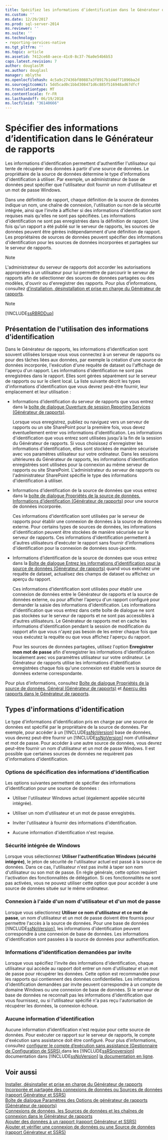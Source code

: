 ```yaml
---
title: Spécifiez les informations d’identification dans le Générateur de rapports | Documents Microsoft
ms.custom: ''
ms.date: 12/29/2017
ms.prod: sql-server-2014
ms.reviewer: ''
ms.suite: ''
ms.technology:
- reporting-services-native
ms.tgt_pltfrm: ''
ms.topic: article
ms.assetid: 7412ce68-aece-41c0-8c37-76a0e54b6b53
caps.latest.revision: 7
author: douglaslM
ms.author: douglasl
manager: mblythe
ms.openlocfilehash: 4c5a9c27436bf80887a3f8917b1d4df71896ba2d
ms.sourcegitcommit: 5dd5cad0c1bbd308471d6c885f516948ad67dfcf
ms.translationtype: MT
ms.contentlocale: fr-FR
ms.lasthandoff: 06/19/2018
ms.locfileid: "36140666"
---
```

# <a name="specify-credentials-in-report-builder"></a>Spécifier des informations d’identification dans le Générateur de rapports
  Les informations d'identification permettent d'authentifier l'utilisateur qui tente de récupérer des données à partir d'une source de données. Le propriétaire de la source de données détermine le type d'informations d'identification à utiliser. Par exemple, un administrateur de base de données peut spécifier que l'utilisateur doit fournir un nom d'utilisateur et un mot de passe Windows.  
  
 Dans une définition de rapport, chaque définition de la source de données indique un nom, une chaîne de connexion, l'utilisation ou non de la sécurité intégrée, ainsi que l'invite à afficher si des informations d'identification sont requises mais qu'elles ne sont pas spécifiées. Les informations d'identification ne sont pas enregistrées dans la définition de rapport. Une fois qu'un rapport a été publié sur le serveur de rapports, les sources de données peuvent être gérées indépendamment d'une définition de rapport. Les propriétaires de sources de données peuvent spécifier des informations d'identification pour les sources de données incorporées et partagées sur le serveur de rapports.  
  
> [!NOTE]  
>  L'administrateur du serveur de rapports doit accorder les autorisations appropriées à un utilisateur pour lui permettre de parcourir le serveur de rapports afin de sélectionner des sources de données partagées ou des modèles, d'ouvrir ou d'enregistrer des rapports. Pour plus d’informations, consultez [d’installation, désinstallation et prise en charge du Générateur de rapports](../../2014/reporting-services/install-uninstall-and-report-builder-support.md).  
  
> [!NOTE]  
>  [!INCLUDE[ssRBRDDup](../includes/ssrbrddup-md.md)]  
  
## <a name="understanding-when-credentials-are-used"></a>Présentation de l'utilisation des informations d'identification  
 Dans le Générateur de rapports, les informations d'identification sont souvent utilisées lorsque vous vous connectez à un serveur de rapports ou pour des tâches liées aux données, par exemple la création d'une source de données incorporée, l'exécution d'une requête de dataset ou l'affichage de l'aperçu d'un rapport. Les informations d'identification ne sont pas enregistrées dans le rapport. Elles sont gérées séparément sur le serveur de rapports ou sur le client local. La liste suivante décrit les types d'informations d'identification que vous devrez peut-être fournir, leur emplacement et leur utilisation :  
  
-   Informations d’identification du serveur de rapports que vous entrez dans la [boîte de dialogue Ouverture de session Reporting Services &#40;Générateur de rapports&#41;](report-builder/reporting-services-login-dialog-box-report-builder.md).  
  
     Lorsque vous enregistrez, publiez ou naviguez vers un serveur de rapports ou un site SharePoint pour la première fois, vous devez éventuellement entrer vos informations d'identification. Les informations d'identification que vous entrez sont utilisées jusqu'à la fin de la session du Générateur de rapports. Si vous choisissez d'enregistrer les informations d'identification, elles sont stockées de manière sécurisée avec vos paramètres utilisateur sur votre ordinateur. Dans les sessions ultérieures du Générateur de rapports, les informations d'identification enregistrées sont utilisées pour la connexion au même serveur de rapports ou site SharePoint. L'administrateur du serveur de rapports ou l'administrateur SharePoint spécifie le type des informations d'identification à utiliser.  
  
-   Informations d’identification de la source de données que vous entrez dans la [boîte de dialogue Propriétés de la source de données, Informations d’identification &#40;Générateur de rapports&#41;](../../2014/reporting-services/data-source-properties-dialog-box-credentials-report-builder.md) pour une source de données incorporée.  
  
     Ces informations d'identification sont utilisées par le serveur de rapports pour établir une connexion de données à la source de données externe. Pour certains types de sources de données, les informations d'identification peuvent être stockées de manière sécurisée sur le serveur de rapports. Ces informations d'identification permettent à d'autres utilisateurs d'exécuter le rapport sans fournir d'informations d'identification pour la connexion de données sous-jacente.  
  
-   Informations d’identification de la source de données que vous entrez dans la [Boîte de dialogue Entrez les informations d’identification pour la source de données &#40;Générateur de rapports&#41;](report-data/enter-data-source-credentials-dialog-box-report-builder.md) quand vous exécutez une requête de dataset, actualisez des champs de dataset ou affichez un aperçu du rapport.  
  
     Ces informations d'identification sont utilisées pour établir une connexion de données entre le Générateur de rapports et la source de données externe, ou pour afficher l'aperçu d'un rapport configuré pour demander la saisie des informations d'identification. Les informations d'identification que vous entrez dans cette boîte de dialogue ne sont pas stockées sur le serveur de rapports et ne sont pas accessibles à d'autres utilisateurs. Le Générateur de rapports met en cache les informations d'identification pendant la session de modification du rapport afin que vous n'ayez pas besoin de les entrer chaque fois que vous exécutez la requête ou que vous affichez l'aperçu du rapport.  
  
     Pour les sources de données partagées, utilisez l'option **Enregistrer mon mot de passe** afin d'enregistrer les informations d'identification localement avec vos paramètres utilisateur sur votre ordinateur. Le Générateur de rapports utilise les informations d'identification enregistrées chaque fois qu'une connexion est établie vers la source de données externe correspondante.  
  
 Pour plus d’informations, consultez [Boîte de dialogue Propriétés de la source de données, Général &#40;Générateur de rapports&#41;](../../2014/reporting-services/data-source-properties-dialog-box-general-report-builder.md) et [Aperçu des rapports dans le Générateur de rapports](report-builder/previewing-reports-in-report-builder.md).  
  
## <a name="types-of-credentials"></a>Types d'informations d'identification  
 Le type d'informations d'identification pris en charge par une source de données est spécifié par le propriétaire de la source de données. Par exemple, pour accéder à un [!INCLUDE[ssNoVersion](../includes/ssnoversion-md.md)] base de données, vous devrez peut-être fournir un [!INCLUDE[ssNoVersion](../includes/ssnoversion-md.md)] nom d’utilisateur et mot de passe. Pour accéder à une autre source de données, vous devrez peut-être fournir un nom d'utilisateur et un mot de passe Windows. Il est possible que certaines sources de données ne requièrent pas d'informations d'identification.  
  
### <a name="options-for-specifying-credentials"></a>Options de spécification des informations d'identification  
 Les options suivantes permettent de spécifier des informations d'identification pour une source de données :  
  
-   Utiliser l'utilisateur Windows actuel (également appelée sécurité intégrée).  
  
-   Utiliser un nom d'utilisateur et un mot de passe enregistrés.  
  
-   Inviter l'utilisateur à fournir des informations d'identification.  
  
-   Aucune information d'identification n'est requise.  
  
### <a name="windows-integrated-security"></a>Sécurité intégrée de Windows  
 Lorsque vous sélectionnez **Utiliser l'authentification Windows (sécurité intégrée)**, le jeton de sécurité de l'utilisateur actuel est passé à la source de données. Dans ce cas, l'utilisateur n'est pas invité à taper son nom d'utilisateur ou son mot de passe. En règle générale, cette option requiert l'activation des fonctionnalités de délégation. Si ces fonctionnalités ne sont pas activées, vous ne pouvez utiliser cette option que pour accéder à une source de données située sur le même ordinateur.  
  
### <a name="user-name-and-password-login"></a>Connexion à l'aide d'un nom d'utilisateur et d'un mot de passe  
 Lorsque vous sélectionnez **Utiliser ce nom d'utilisateur et ce mot de passe**, un nom d'utilisateur et un mot de passe doivent être fournis pour permettre l'accès à la source de données. Pour une base de données [!INCLUDE[ssNoVersion](../includes/ssnoversion-md.md)], les informations d'identification peuvent correspondre à une connexion de base de données. Les informations d'identification sont passées à la source de données pour authentification.  
  
### <a name="prompted-credentials"></a>Informations d'identification demandées par invite  
 Lorsque vous spécifiez l'invite des informations d'identification, chaque utilisateur qui accède au rapport doit entrer un nom d'utilisateur et un mot de passe pour récupérer les données. Cette option est recommandée pour les rapports qui contiennent des données confidentielles. Les informations d'identification demandées par invite peuvent correspondre à un compte de domaine Windows ou une connexion de base de données. Si le serveur de base de données ne reconnaît pas les informations d'identification que vous fournissez, ou si l'utilisateur spécifié n'a pas reçu l'autorisation de récupérer les données, la connexion échoue.  
  
### <a name="no-credentials"></a>Aucune information d'identification  
 Aucune information d'identification n'est requise pour cette source de données. Pour exécuter ce rapport sur le serveur de rapports, le compte d'exécution sans assistance doit être configuré. Pour plus d’informations, consultez [configurer le compte d’exécution sans assistance &#40;Gestionnaire de Configuration de SSRS&#41; ](install-windows/configure-the-unattended-execution-account-ssrs-configuration-manager.md) dans les [!INCLUDE[ssRSnoversion](../includes/ssrsnoversion-md.md)] documentation dans [!INCLUDE[ssNoVersion](../includes/ssnoversion-md.md)] [la documentation en ligne](http://go.microsoft.com/fwlink/?linkid=121312).  
  
## <a name="see-also"></a>Voir aussi  
 [Installer, désinstaller et prise en charge du Générateur de rapports](../../2014/reporting-services/install-uninstall-and-report-builder-support.md)   
 [Incorporée et partagée des connexions de données ou Sources de données &#40;rapport Générateur et SSRS&#41;](../../2014/reporting-services/embedded-and-shared-data-connections-or-data-sources-report-builder-and-ssrs.md)   
 [Boîte de dialogue Paramètres des Options de générateur de rapports &#40;Générateur de rapports&#41;](report-builder/set-default-options-for-report-builder.md)   
 [Connexions de données, les Sources de données et les chaînes de connexion dans le Générateur de rapports](../../2014/reporting-services/data-connections-data-sources-and-connection-strings-in-report-builder.md)   
 [Ajouter des données à un rapport &#40;rapport Générateur et SSRS&#41;](report-data/report-datasets-ssrs.md)   
 [Ajouter et vérifier une connexion de données ou une Source de données &#40;rapport Générateur et SSRS&#41;](report-data/add-and-verify-a-data-connection-report-builder-and-ssrs.md)  
  
  